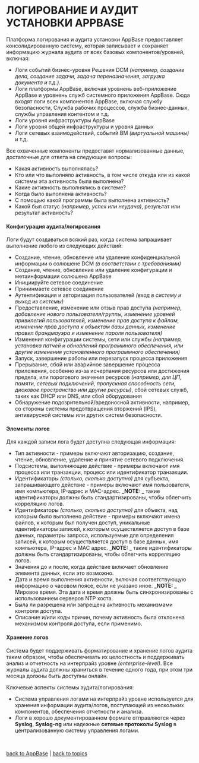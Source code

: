 # ЛОГИРОВАНИЕ И АУДИТ УСТАНОВКИ APPBASE

Платформа логирования и аудита установки AppBase предоставляет консолидированную систему, которая записывает и сохраняет информацию журнала аудита от всех базовых компонентов/уровней, включая:
* Логи событий бизнес-уровня Решения DCM _(например, создание дела, создание задачи, задача переназначения, загрузка документа и т.д.)_.
* Логи платформы AppBase, включая уровнень веб-приложение AppBase и уровнень служб системного приложения AppBase.
Сюда входят логи всех компонентов AppBase, включая службу безопасности, Служба рабочих процессов, служба бизнес-данных, службы управления контентом и т.д.
* Логи уровня инфраструктуры AppBase
* Логи уровня общей инфраструктуры и уровня данных
* Логи сетевых взаимодействий, событий ВМ _(виртуальной машины)_ и т.д.

Все охваченные компоненты предоставят нормализованные данные, достаточные для ответа на следующие вопросы:
* Какая активность выполнялась?
* Кто или что выполняло активность, в том числе откуда или из какой системы эта активность была выполнена?
* Какие активность выполнялись в системе?
* Когда было выполнена активность?
* С помощью какой программы была выполнена активность?
* Какой был статус _(например, успех или неудача)_, результат или результат активность?

#### Конфигурация аудита/логирования
Логи будут создаваться всякий раз, когда система запрашивает выполнение любого из следующих действий:
* Создание, чтение, обновление или удаление конфиденциальной информации о солюшене DCM _(в соответствии с требованиями)_
* Создание, чтение, обновление или удаление конфигурации и метаинформации солюшена AppBase
* Инициируйте сетевое соединение
* Прининмаете сетевое соединение
* Аутентификация и авторизация пользователей _(вход в систему и выход из системы)_
* Предоставление, изменение или отзыв прав доступа _(например, добавление нового пользователя/группы, изменение уровней привилегий пользователей, изменение прав доступа к файлам, изменение прав доступа к объектам базы данных, изменение правил брандмауэра и изменение пароля пользователя)_
* Изменения конфигурации системы, сети или службы _(например, установка патчей и обновлений программного обеспечения, или другие изменения установленного программного обеспечения)_
* Запуск, завершение работы или перезапуск процесса приложения
* Прерывание, сбой или аварийное завершение процесса приложения, особенно из-за исчерпания ресурсов или достижения предела, или порогового значения ресурсов _(например, для ЦП, памяти, сетевых подключений, пропускная способность сети, дисковое пространство или другие ресурсы)_, сбой сетевых служб, таких как DHCP или DNS, или сбой оборудования
* Обнаружение подозрительной/вредоносной активности, например, со стороны системы предотвращения вторжений (IPS), антивирусной системы или других систем безопасности.

#### Элементы логов
Для каждой записи лога будет доступна следующая информация:
* Тип активности - примеры включают авторизацию, создание, чтение, обновление, удаление и принятие сетевого подключения.
* Подсистемы, выполняющие действие - примеры включают имя процесса или транзакции, процесс или идентификатор транзакции.
* Идентификаторы _(столько, сколько доступно)_ для субъекта, запрашивающего действие - примеры включают имя пользователя, имя компьютера, IP-адрес и MAC-адрес.
**_NOTE: _** такие идентификаторы должны быть стандартизированы, чтобы облегчить корреляцию логов.
* Идентификаторы _(столько, сколько доступно)_ для объекта, над которым было выполнено действие - примеры включают имена файлов, к которым был получен доступ, уникальные идентификаторы записей, к которым осуществляется доступ в базе данных, параметры запроса, используемые для определения записей, к которым осуществляется доступ в базе данных, имя компьютера, IP-адрес и MAC адрес.
**_NOTE: _** такие идентификаторы должны быть стандартизированы, чтобы облегчить корреляцию логов.
* Значения до и после, когда действие включает обновление элемента данных, если это возможно.
* Дата и время выполнения активности, включая соответствующую информацию о часовом поясе, если не указано иное.
**_NOTE: _**  Мировое время. Эта дата и время должны быть синхронизированы с использованием серверов NTP хоста.
* Была ли разрешена или запрещена активность механизмами контроля доступа.
* Описание и/или коды причин, почему активность была отклонена механизмом контроля доступа, если применимо.

#### Хранение логов
Система будет поддерживать форматирование и хранение логов аудита таким образом, чтобы обеспечивать их целостность и поддерживать анализ и отчетность на интерпрайз уровне _(enterprise-level)_. Все журналы аудита должны храниться в течение одного года, при этом три месяца должны быть доступны онлайн.

Ключевые аспекты системы аудита/логирования:
* Система управления логами на интерпрайз уровне используется для хранения информации аудита/логов, поступающей из нескольких компонентов, обеспечения отчетности и анализа.
* Логи в хорошо документированном формате отправляются через **Syslog**, **Syslog-ng** или надежные **сетевые протоколы Syslog** в централизованную систему управления логами.


<br/>

[back to AppBase](https://github.com/CrappyCodeMaker/ECCENTEX-KNOWLEGE/blob/main/Content/1%20Start%20work/1.2%20AppBase/AppBase.md) | [back to topics](https://github.com/CrappyCodeMaker/ECCENTEX-KNOWLEGE/tree/main/Content/0%20Topics/Topics.md)
